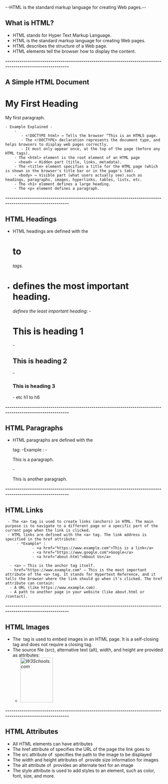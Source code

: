 --HTML is the standard markup language for creating Web pages.--

## What is HTML?

- HTML stands for Hyper Text Markup Language.
- HTML is the standard markup language for creating Web pages.
- HTML describes the structure of a Web page.
- HTML elements tell the browser how to display the content.

**-----------------------------------------------------------------------------------------------------------**

## A Simple HTML Document

<!DOCTYPE html>
<html>
<head>
<title>Page Title</title>
</head>
<body>
<h1>My First Heading</h1>
<p>My first paragraph.</p>
</body>
</html> 
      
    - Example Explained -
        - 
           - <!DOCTYPE html> → Tells the browser “This is an HTML5 page. 
           - The <!DOCTYPE> declaration represents the document type, and helps browsers to display web pages correctly.
           - It must only appear once, at the top of the page (before any HTML tags).
        - The <html> element is the root element of an HTML page
        - <head> → Hidden part (title, links, metadata).
        - The <title> element specifies a title for the HTML page (which is shown in the browser's title bar or in the page's tab).
        - <body> → Visible part (what users actually see).such as headings, paragraphs, images, hyperlinks, tables, lists, etc.
        - The <h1> element defines a large heading.
        - The <p> element defines a paragraph.

**-----------------------------------------------------------------------------------------------------------**

## HTML Headings

- HTML headings are defined with the <h1> to <h6> tags.
- <h1> defines the most important heading. <h6> defines the least important heading: 
     - <h1>This is heading 1</h1>
     - <h2>This is heading 2</h2>
     - <h3>This is heading 3</h3>
     - etc h1 to h6

**-----------------------------------------------------------------------------------------------------------**


## HTML Paragraphs

- HTML paragraphs are defined with the <p> tag:
  -Example : - <p>This is a paragraph.</p> - <p>This is another paragraph.</p>

**-----------------------------------------------------------------------------------------------------------**

## HTML Links

     - The <a> tag is used to create links (anchors) in HTML. The main purpose is to navigate to a different page or a specific part of the current page when the link is clicked.
     - HTML links are defined with the <a> tag. The link address is specified in the href attribute:
         - *Example* :
                - <a href="https://www.example.com">This is a link</a>
                - <a href="https://www.google.com">Google</a>
                - <a href="about.html">About Us</a>

      - <a> — This is the anchor tag itself.
      - href="https://www.example.com" — This is the most important attribute of the <a> tag. It stands for Hypertext Reference, and it tells the browser where the link should go when it’s clicked. The href attribute can contain:
      - A URL (like https://www.example.com).
      - A path to another page in your website (like about.html or /contact).

**-----------------------------------------------------------------------------------------------------------**
## HTML Images
- The <img> tag is used to embed images in an HTML page. It is a self-closing tag and does not require a closing tag.
- The source file (src), alternative text (alt), width, and height are provided as attributes:
   - *<img src="w3schools.jpg" alt="W3Schools.com" width="104" height="142">*


**-----------------------------------------------------------------------------------------------------------**
## HTML Attributes

- All HTML elements can have attributes
- The href attribute of <a> specifies the URL of the page the link goes to
- The src attribute of <img> specifies the path to the image to be displayed
- The width and height attributes of <img> provide size information for images
- The alt attribute of <img> provides an alternate text for an image
- The style attribute is used to add styles to an element, such as color, font, size, and more.